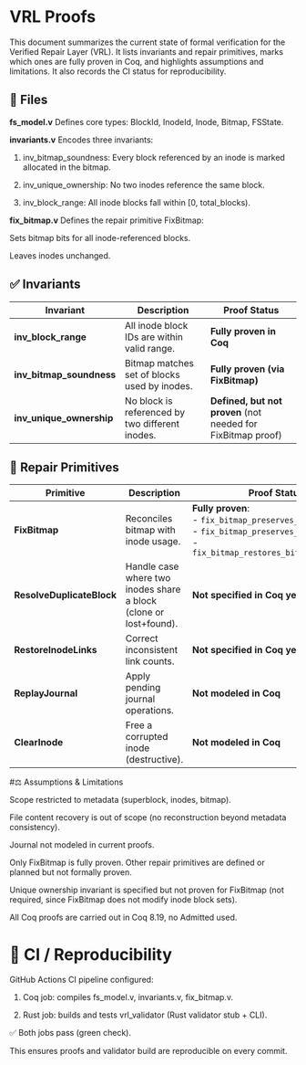 # VRL Proofs

This document summarizes the current state of formal verification for the Verified Repair Layer (VRL). It lists invariants and repair primitives, marks which ones are fully proven in Coq, and highlights assumptions and limitations. It also records the CI status for reproducibility.

## 📂 Files

**fs_model.v**
Defines core types: BlockId, InodeId, Inode, Bitmap, FSState.

**invariants.v**
Encodes three invariants:

1. inv_bitmap_soundness: Every block referenced by an inode is marked allocated in the bitmap.

2. inv_unique_ownership: No two inodes reference the same block.

3. inv_block_range: All inode blocks fall within [0, total_blocks).

**fix_bitmap.v**
Defines the repair primitive FixBitmap:

Sets bitmap bits for all inode-referenced blocks.

Leaves inodes unchanged.

## ✅ Invariants

| Invariant                  | Description                                     | Proof Status                                                 |
| -------------------------- | ----------------------------------------------- | ------------------------------------------------------------ |
| **inv\_block\_range**      | All inode block IDs are within valid range.     | **Fully proven in Coq**                                      |
| **inv\_bitmap\_soundness** | Bitmap matches set of blocks used by inodes.    | **Fully proven (via FixBitmap)**                             |
| **inv\_unique\_ownership** | No block is referenced by two different inodes. | **Defined, but not proven** (not needed for FixBitmap proof) |

## 🔧 Repair Primitives
| Primitive                 | Description                                                       | Proof Status                                                                                                                                   |
| ------------------------- | ----------------------------------------------------------------- | ---------------------------------------------------------------------------------------------------------------------------------------------- |
| **FixBitmap**             | Reconciles bitmap with inode usage.                               | **Fully proven**: <br/>- `fix_bitmap_preserves_inodes` <br/>- `fix_bitmap_preserves_used_blocks` <br/>- `fix_bitmap_restores_bitmap_soundness` |
| **ResolveDuplicateBlock** | Handle case where two inodes share a block (clone or lost+found). | **Not specified in Coq yet**                                                                                                                   |
| **RestoreInodeLinks**     | Correct inconsistent link counts.                                 | **Not specified in Coq yet**                                                                                                                   |
| **ReplayJournal**         | Apply pending journal operations.                                 | **Not modeled in Coq**                                                                                                                         |
| **ClearInode**            | Free a corrupted inode (destructive).                             | **Not modeled in Coq**                                                                                                                         |

#⚖️ Assumptions & Limitations

Scope restricted to metadata (superblock, inodes, bitmap).

File content recovery is out of scope (no reconstruction beyond metadata consistency).

Journal not modeled in current proofs.

Only FixBitmap is fully proven. Other repair primitives are defined or planned but not formally proven.

Unique ownership invariant is specified but not proven for FixBitmap (not required, since FixBitmap does not modify inode block sets).

All Coq proofs are carried out in Coq 8.19, no Admitted used.

# 🔄 CI / Reproducibility

GitHub Actions CI pipeline configured:

1. Coq job: compiles fs_model.v, invariants.v, fix_bitmap.v.

2. Rust job: builds and tests vrl_validator (Rust validator stub + CLI).

✅ Both jobs pass (green check).

This ensures proofs and validator build are reproducible on every commit.
